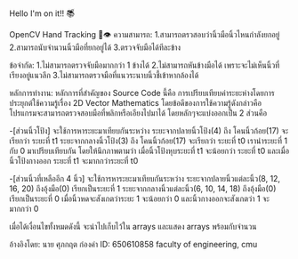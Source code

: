 Hello I'm on it!! 📚็

OpenCV Hand Tracking 🦾👁
ความสามารถ:
1.สามารถตรวสอบว่านิ้วมือนิ้วไหนกำลังยกอยู่
2.สามารถนับจำนวนนิ้วมือที่ยกอยู่ได้
3.ตรวจจับมือได้ทีละข้าง

ข้อจำกัด:
1.ไม่สามารถตรวจจับมือมากกว่า 1 ข้างได้
2.ไม่สามารถหันข้างมือได้ เพราะจะไม่เห็นนิ้วที่เรียงอยู่แนวลึก
3.ไม่สามารถตรวจมือที่แนวระนาบนิ้วชี้เข้าหากล้องได้
 
หลักการทำงาน:
หลักการที่สำคัญของ Source Code นี้คือ การเปรียบเทียบค่าระยะห่างโดยการประยุกต์ใช้ความรู้เรื่อง 2D Vector Mathematics
โดยข้อดีของการใช้ความรู้ดังกล่าวคือ โปรแกรมจะสามารถตรวจสอบมือที่พลิกหรือเอียงไปมาได้ โดยหลักๆจะแบ่งออกเป็น 2 ส่วนคือ

-[ส่วนนิ้วโป้ง] จะใช้การหาระยะมาเทียบกันระหว่าง 
    ระยะจากปลายนิ้วโป้ง(4) ถึง โคนนิ้วก้อย(17) จะเรียกว่า ระยะที่ t1
    ระยะจากกลางนิ้วโป้ง(3) ถึง โคนนิ้วก้อย(17) จะเรียกว่า ระยะที่ t0
    เรานำระยะที่ 1 กับ 0 มาเปรียบเทียบกัน โดยให้นึกภาพตามว่า 
    เมื่อนิ้วโป้งหุบระยะที่ t1 จะน้อยกว่า ระยะที่ t0
    และเมื่อนิ้วโป้งกางออก ระยะที่ t1 จะมากกว่าระยะที่ t0

-[ส่วนนิ้วที่เหลืออีก 4 นิ้ว] จะใช้การหาระยะมาเทียบกันระหว่าง
    ระยะจากปลายนิ้วแต่ละนิ้ว(8, 12, 16, 20) ถึงอุ้งมือ(0) เรียกเป็นระยะที่ 1
    ระยะจากกลางนิ้วแต่ละนิ้ว(6, 10, 14, 18) ถึงอุ้งมือ(0) เรียกเป็นระยะที่ 0
    เมื่อนิ้วหดจะสังเกตว่าระยะ 1 จะน้อยกว่า 0 
    และนิ้วกางออกจะสังเกตว่า 1 จะมากกว่า 0
    
เมื่อได้เงื่อนไขทั้งหมดดังนี้ จะนำไปเก็บไว้ใน arrays และแสดง arrays พร้อมกับจำนวน

อ้างอิงโดย:
   นาย ศุภกฤต ก๋องคำ 
   ID: 650610858
   faculty of engineering, cmu
   
   

